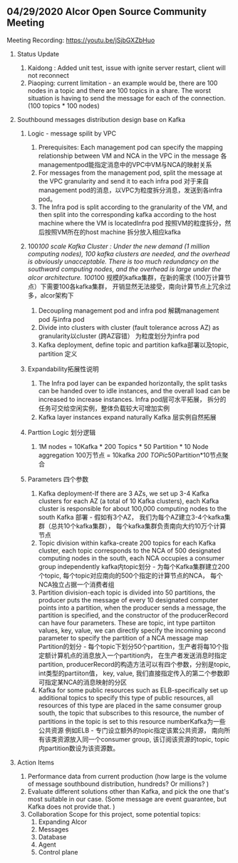 ## 04/29/2020 Alcor Open Source Community Meeting

Meeting Recording: https://youtu.be/jSjbGXZbHuo

1. Status Update
   1. Kaidong : Added unit test, issue with ignite server restart, client will not reconnect
   2. Piaoping: current limitation - an example would be, there are 100 nodes in a topic and there are 100 topics in a share. The worst situation is having to send the message for each of the connection. (100 topics * 100 nodes)
   
2. Southbound messages distribution design base on Kafka
   1. Logic - message spilit by VPC
      1. Prerequisites: Each management pod can specify the mapping relationship between VM and NCA in the VPC in the message 各managementpod能指定消息中的VPC中VM与NCA的映射关系
      2. For messages from the management pod, split the message at the VPC granularity and send it to each infra pod 对于来自management pod的消息，以VPC为粒度拆分消息，发送到各infra pod。
      3. The Infra pod is split according to the granularity of the VM, and then split into the corresponding kafka according to the host machine where the VM is locatedInfra pod 按照VM的粒度拆分，然后按照VM所在的host machine 拆分放入相应kafka
   
   2. 100*100 scale Kafka Cluster : Under the new demand (1 million computing nodes), 100 kafka clusters are needed, and the overhead is obviously unacceptable. There is too much redundancy on the southward computing nodes, and the overhead is large under the alcor architecture. 100*100 规模的kafka集群，在新的需求 (100万计算节点）下需要100各kafka集群， 开销显然无法接受，南向计算节点上冗余过多，alcor架构下
      1. Decoupling management pod and infra pod 解耦management pod 与infra pod
      2. Divide into clusters with cluster (fault tolerance across AZ) as granularity以cluster  (跨AZ容错） 为粒度划分为infra pod
      3. Kafka deployment, define topic and partition kafka部署以及topic, partition 定义


   3. Expandability拓展性说明
      1. The Infra pod layer can be expanded horizontally, the split tasks can be handed over to idle instances, and the overall load can be increased to increase instances. Infra pod层可水平拓展， 拆分的任务可交给空闲实例，整体负载较大可增加实例
      2. Kafka layer instances expand naturally Kafka 层实例自然拓展


   4. Parttion Logic 划分逻辑
      1. 1M nodes = 10Kafka * 200 Topics * 50 Partition * 10 Node aggregation 100万节点 = 10kafka *200 TOPic*50Partition*10节点聚合


   5. Parameters 四个参数
      1. Kafka deployment-If there are 3 AZs, we set up 3-4 Kafka clusters for each AZ (a total of 10 Kafka clusters), each Kafka cluster is responsible for about 100,000 computing nodes to the south Kafka 部署 - 假如有3个AZ， 我们为每个AZ建立3-4个kafka集群（总共10个kafka集群）， 每个kafka集群负责南向大约10万个计算节点
      2. Topic division within kafka-create 200 topics for each Kafka cluster, each topic corresponds to the NCA of 500 designated computing nodes in the south, each NCA occupies a consumer group independently kafka内topic划分 - 为每个Kafka集群建立200个topic, 每个topic对应南向的500个指定的计算节点的NCA， 每个NCA独立占据一个消费者组
      3. Partition division-each topic is divided into 50 partitions, the producer puts the message of every 10 designated computer points into a partition, when the producer sends a message, the partition is specified, and the constructor of the producerRecord can have four parameters. These are topic, int type partiiton values, key, value, we can directly specify the incoming second parameter to specify the partition of a NCA message map Partition的划分 - 每个topic下划分50个partition，生产者将每10个指定额计算机点的消息放入一个partition内， 在生产者发送消息时指定partition, producerRecord的构造方法可以有四个参数，分别是topic, int类型的partiiton值， key, value, 我们直接指定传入的第二个参数即可指定某NCA的消息映射的分区
      4. Kafka for some public resources such as ELB-specifically set up additional topics to specify this type of public resources, all resources of this type are placed in the same consumer group south, the topic that subscribes to this resource, the number of partitions in the topic is set to this resource numberKafka为一些公共资源 例如ELB - 专门设立额外的topic指定该累公共资源， 南向所有该类资源放入同一个consumer group, 该订阅该资源的topic, topic内partition数设为该资源数。


3. Action Items
   1. Performance data from current production (how large is the volume of message southbound distribution,  hundreds? Or millions? )
   2. Evaluate different solutions other than Kafka, and pick the one that's most suitable in our case. (Some message are event guarantee, but Kafka does not provide that. )
   3. Collaboration Scope for this project, some potential topics:
      1. Expanding Alcor
      2. Messages
      3. Database
      4. Agent
      5. Control plane
 